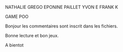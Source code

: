NATHALIE GREGO 
EPONINE PAILLET
YVON E 
FRANK K

GAME POO 

Bonjour les commentaires sont inscrit dans les fichiers. 

Bonne lecture et bon jeux. 
 
 A bientot
 